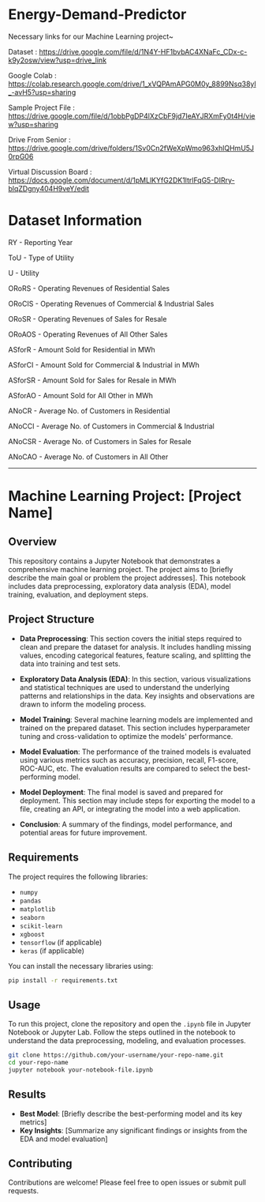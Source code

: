 # Energy-Demand-Predictor

Necessary links for our Machine Learning project~

Dataset : https://drive.google.com/file/d/1N4Y-HF1bvbAC4XNaFc_CDx-c-k9y2osw/view?usp=drive_link 

Google Colab : https://colab.research.google.com/drive/1_xVQPAmAPG0M0y_8899Nsq38yl_-avH5?usp=sharing

Sample Project File : https://drive.google.com/file/d/1obbPgDP4lXzCbF9jd7IeAYJRXmFy0t4H/view?usp=sharing  

Drive From Senior : https://drive.google.com/drive/folders/1Sv0Cn2fWeXpWmo963xhlQHmU5J0rpG06  

Virtual Discussion Board : https://docs.google.com/document/d/1pMLlKYfG2DK1ltrlFqG5-DIRry-blqZDgny404H9veY/edit

# Dataset Information

RY - Reporting Year

ToU - Type of Utility

U - Utility

ORoRS - Operating Revenues of Residential Sales

ORoCIS - Operating Revenues of Commercial & Industrial Sales

ORoSR - Operating Revenues of Sales for Resale

ORoAOS - Operating Revenues of All Other Sales

ASforR - Amount Sold for Residential in MWh

ASforCI - Amount Sold for Commercial & Industrial in MWh

ASforSR - Amount Sold for Sales for Resale in MWh

ASforAO - Amount Sold for All Other in MWh

ANoCR - Average No. of Customers in Residential

ANoCCI - Average No. of Customers in Commercial & Industrial

ANoCSR - Average No. of Customers in Sales for Resale

ANoCAO - Average No. of Customers in All Other

---

# Machine Learning Project: [Project Name]

## Overview

This repository contains a Jupyter Notebook that demonstrates a comprehensive machine learning project. The project aims to [briefly describe the main goal or problem the project addresses]. This notebook includes data preprocessing, exploratory data analysis (EDA), model training, evaluation, and deployment steps. 

## Project Structure

- **Data Preprocessing**: This section covers the initial steps required to clean and prepare the dataset for analysis. It includes handling missing values, encoding categorical features, feature scaling, and splitting the data into training and test sets.
  
- **Exploratory Data Analysis (EDA)**: In this section, various visualizations and statistical techniques are used to understand the underlying patterns and relationships in the data. Key insights and observations are drawn to inform the modeling process.
  
- **Model Training**: Several machine learning models are implemented and trained on the prepared dataset. This section includes hyperparameter tuning and cross-validation to optimize the models' performance.
  
- **Model Evaluation**: The performance of the trained models is evaluated using various metrics such as accuracy, precision, recall, F1-score, ROC-AUC, etc. The evaluation results are compared to select the best-performing model.
  
- **Model Deployment**: The final model is saved and prepared for deployment. This section may include steps for exporting the model to a file, creating an API, or integrating the model into a web application.
  
- **Conclusion**: A summary of the findings, model performance, and potential areas for future improvement.

## Requirements

The project requires the following libraries:
- `numpy`
- `pandas`
- `matplotlib`
- `seaborn`
- `scikit-learn`
- `xgboost`
- `tensorflow` (if applicable)
- `keras` (if applicable)

You can install the necessary libraries using:
```bash
pip install -r requirements.txt
```

## Usage

To run this project, clone the repository and open the `.ipynb` file in Jupyter Notebook or Jupyter Lab. Follow the steps outlined in the notebook to understand the data preprocessing, modeling, and evaluation processes.

```bash
git clone https://github.com/your-username/your-repo-name.git
cd your-repo-name
jupyter notebook your-notebook-file.ipynb
```

## Results

- **Best Model**: [Briefly describe the best-performing model and its key metrics]
- **Key Insights**: [Summarize any significant findings or insights from the EDA and model evaluation]

## Contributing

Contributions are welcome! Please feel free to open issues or submit pull requests.






